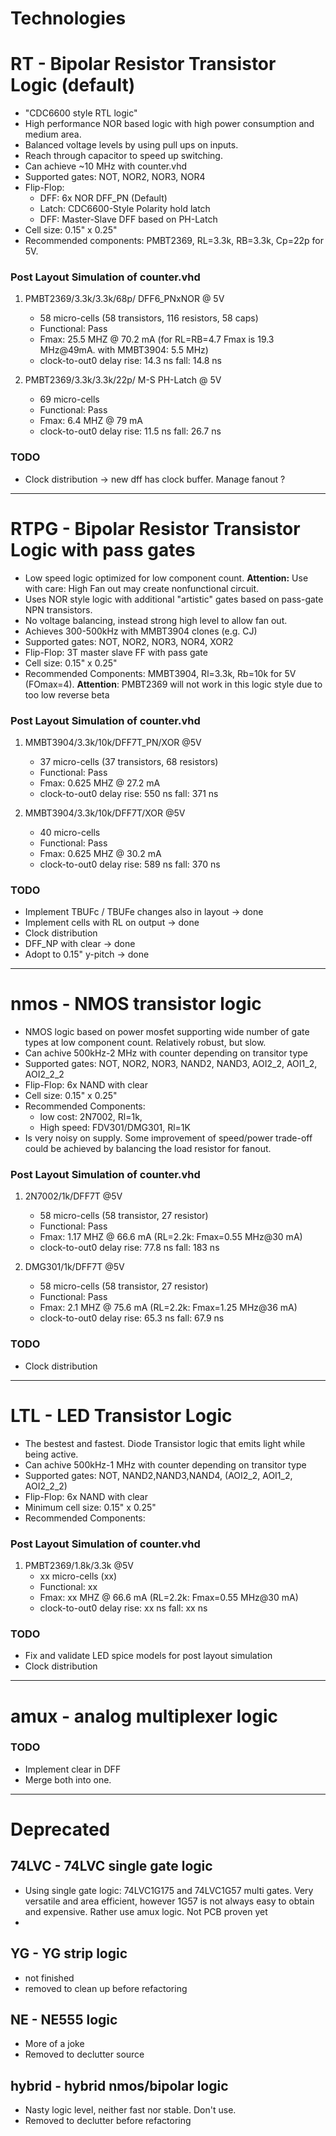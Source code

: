 
# Technologies

# RT - Bipolar Resistor Transistor Logic (default)

- "CDC6600 style RTL logic"
- High performance NOR based logic with high power consumption and medium area.
- Balanced voltage levels by using pull ups on inputs.
- Reach through capacitor to speed up switching.
- Can achieve ~10 MHz with counter.vhd
- Supported gates: NOT, NOR2, NOR3, NOR4
- Flip-Flop: 
  - DFF: 6x NOR DFF_PN (Default)
  - Latch: CDC6600-Style Polarity hold latch
  - DFF: Master-Slave DFF based on PH-Latch 
- Cell size: 0.15" x 0.25"
- Recommended components: PMBT2369, RL=3.3k, RB=3.3k, Cp=22p for 5V. 
  
### Post Layout Simulation of counter.vhd
1) PMBT2369/3.3k/3.3k/68p/ DFF6_PNxNOR @ 5V 
   - 58 micro-cells (58 transistors, 116 resistors, 58 caps)
   - Functional: Pass
   - Fmax: 25.5 MHZ @ 70.2 mA  (for RL=RB=4.7 Fmax is 19.3 MHz@49mA. with MMBT3904: 5.5 MHz)
   - clock-to-out0 delay rise: 14.3 ns fall: 14.8 ns

2) PMBT2369/3.3k/3.3k/22p/ M-S PH-Latch @ 5V
   - 69 micro-cells 
   - Functional: Pass
   - Fmax: 6.4 MHZ @ 79 mA
   - clock-to-out0 delay rise: 11.5 ns fall: 26.7 ns


### TODO
-   Clock distribution -> new dff has clock buffer. Manage fanout ?

---

# RTPG  -  Bipolar Resistor Transistor Logic with pass gates

- Low speed logic optimized for low component count. **Attention:** Use with care: High Fan out may create nonfunctional circuit. 
- Uses NOR style logic with additional "artistic" gates based on pass-gate NPN transistors.
- No voltage balancing, instead strong high level to allow fan out. 
- Achieves 300-500kHz with MMBT3904 clones (e.g. CJ)
- Supported gates: NOT, NOR2, NOR3, NOR4, XOR2
- Flip-Flop: 3T master slave FF with pass gate
- Cell size: 0.15" x 0.25"
- Recommended Components: MMBT3904, Rl=3.3k, Rb=10k for 5V (FOmax=4). **Attention**: PMBT2369 will not work in this logic style due to too low reverse beta
  
### Post Layout Simulation of counter.vhd

1) MMBT3904/3.3k/10k/DFF7T_PN/XOR @5V
   - 37 micro-cells (37 transistors, 68 resistors)
   - Functional: Pass
   - Fmax: 0.625 MHZ @ 27.2 mA  
   - clock-to-out0 delay rise: 550 ns fall: 371 ns

2) MMBT3904/3.3k/10k/DFF7T/XOR @5V
   - 40 micro-cells
   - Functional: Pass
   - Fmax: 0.625 MHZ @ 30.2 mA  
   - clock-to-out0 delay rise: 589 ns fall: 370 ns


### TODO
- Implement TBUFc / TBUFe changes also in layout -> done
- Implement cells with RL on output -> done
- Clock distribution
- DFF_NP with clear -> done
- Adopt to 0.15" y-pitch -> done

---
# nmos - NMOS transistor logic

- NMOS logic based on power mosfet supporting wide number of gate types at low component count. Relatively robust, but slow.
- Can achive 500kHz-2 MHz with counter depending on transitor type 
- Supported gates: NOT, NOR2, NOR3, NAND2, NAND3, AOI2_2, AOI1_2, AOI2_2_2
- Flip-Flop: 6x NAND with clear
- Cell size: 0.15" x 0.25"
- Recommended Components: 
  - low cost: 2N7002, Rl=1k, 
  - High speed: FDV301/DMG301, Rl=1K
- Is very noisy on supply. Some improvement of speed/power trade-off could be achieved by balancing the load resistor for fanout.
### Post Layout Simulation of counter.vhd
1) 2N7002/1k/DFF7T @5V
   - 58 micro-cells (58 transistor, 27 resistor)
   - Functional: Pass
   - Fmax: 1.17 MHZ @ 66.6 mA  (RL=2.2k: Fmax=0.55 MHz@30 mA)
   - clock-to-out0 delay rise: 77.8 ns fall: 183 ns

1) DMG301/1k/DFF7T @5V
   - 58 micro-cells (58 transistor, 27 resistor)
   - Functional: Pass
   - Fmax: 2.1 MHZ @ 75.6 mA  (RL=2.2k: Fmax=1.25 MHz@36 mA)
   - clock-to-out0 delay rise: 65.3 ns fall: 67.9 ns

### TODO
-   Clock distribution

---
# LTL - LED Transistor Logic

- The bestest and fastest. Diode Transistor logic that emits light while being active.
- Can achive 500kHz-1 MHz with counter depending on transitor type
- Supported gates: NOT, NAND2,NAND3,NAND4, (AOI2_2, AOI1_2, AOI2_2_2)
- Flip-Flop: 6x NAND with clear
- Minimum cell size: 0.15" x 0.25"
- Recommended Components: 

### Post Layout Simulation of counter.vhd
1) PMBT2369/1.8k/3.3k @5V
   - xx micro-cells (xx)
   - Functional: xx
   - Fmax: xx MHZ @ 66.6 mA  (RL=2.2k: Fmax=0.55 MHz@30 mA)
   - clock-to-out0 delay rise: xx ns fall: xx ns

### TODO
- Fix and validate LED spice models for post layout simulation
- Clock distribution

---
# amux - analog multiplexer logic

### TODO
- Implement clear in DFF
- Merge both into one. 

---
# Deprecated

## 74LVC - 74LVC single gate logic

- Using single gate logic: 74LVC1G175 and 74LVC1G57 multi gates. Very versatile and area efficient, however 1G57 is not always easy to obtain and expensive. Rather use amux logic. Not PCB proven yet
- 

## YG -    YG strip logic

- not finished
- removed to clean up before refactoring
## NE  -    NE555 logic

- More of a joke
- Removed to declutter source

## hybrid - hybrid nmos/bipolar logic

- Nasty logic level, neither fast nor stable. Don't use.
- Removed to declutter before refactoring

